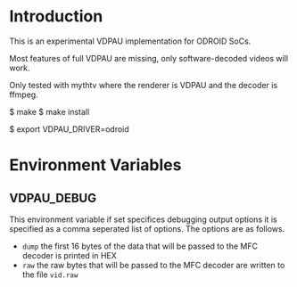 # Introduction

This is an experimental VDPAU implementation for ODROID SoCs.

Most features of full VDPAU are missing, only software-decoded videos
will work.

Only tested with mythtv where the renderer is VDPAU and the decoder is
ffmpeg.

   $ make
   $ make install

   $ export VDPAU_DRIVER=odroid

# Environment Variables

## VDPAU_DEBUG

This environment variable if set specifices debugging output options
it is specified as a comma seperated list of options. The options are as follows.
	
* `dump` the first 16 bytes of the data that will be passed to the MFC decoder is printed in HEX
* `raw` the raw bytes that will be passed to the MFC decoder are written to the file `vid.raw`
